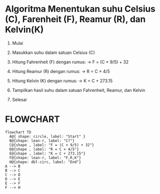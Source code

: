 # Algoritma Menentukan suhu Celsius (C), Farenheit (F), Reamur (R), dan Kelvin(K)

1. Mulai

2. Masukkan suhu dalam satuan Celsius (C)

3. Hitung Fahrenheit (F) dengan rumus:
   → F = (C × 9/5) + 32

4. Hitung Reamur (R) dengan rumus:
   → R = C × 4/5

5. Hitung Kelvin (K) dengan rumus:
   → K = C + 273.15

6. Tampilkan hasil suhu dalam satuan Fahrenheit, Reamur, dan Kelvin

7. Selesai

# FLOWCHART

```mermaid
flowchart TD
  A@{ shape: circle, label: "Start" }
  B@{shape: lean-r, label: "C?"}
  C@{shape , label: "F = (C × 9/5) + 32"}
  D@{shape , label: "R = C × 4/5"}
  E@{shape , label: "K = C + 273.15"}
  F@{shape: lean-r, label: "F,R,K"}
  H@{shape: dbl-circ, label: "End"}
A --> B
B --> C
C --> D
D --> E
E --> F
F --> H






```
